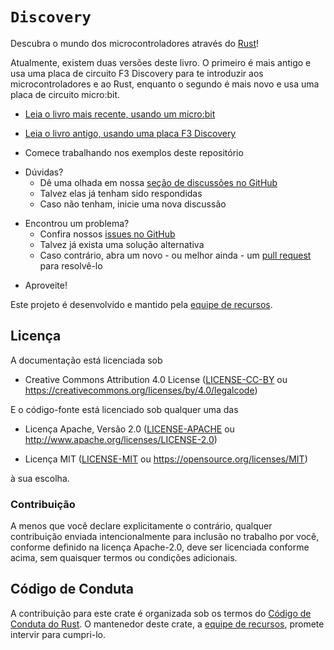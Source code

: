 # `Discovery`

<!-- Discover the world of microcontrollers through
[Rust](https://www.rust-lang.org/)! -->

Descubra o mundo dos microcontroladores através do
[Rust](https://www.rust-lang.org/)!

<!-- There are currently two versions of this book. The first is older and uses an
F3 Discovery circuit board to introduce you to microcontrollers and Rust, while
the second is newer and uses a micro:bit circuit board instead. -->

Atualmente, existem duas versões deste livro. O primeiro é mais antigo e usa uma
placa de circuito F3 Discovery para te introduzir aos microcontroladores e ao
Rust, enquanto o segundo é mais novo e usa uma placa de circuito micro:bit.

<!-- - [Read the newer book, using a micro:bit](https://docs.rust-embedded.org/discovery/microbit) -->

- [Leia o livro mais recente, usando um micro:bit](https://allynaell.github.io/discovery/microbit)

<!-- - [Read the older book, using an F3 discovery board](https://docs.rust-embedded.org/discovery/f3discovery) -->

- [Leia o livro antigo, usando uma placa F3 Discovery](https://allynaell.github.io/discovery/f3discovery)

<!-- - Start working on the examples from this repository -->

- Comece trabalhando nos exemplos deste repositório

<!-- - You've got questions? -->

- Dúvidas?
  <!-- - Have a look at our
    [discussions section on GitHub](https://github.com/rust-embedded/discovery/discussions) -->
  - Dê uma olhada em nossa
    [seção de discussões no GitHub](https://github.com/rust-embedded/discovery/discussions)
  <!-- - Maybe it has already been answered -->
  - Talvez elas já tenham sido respondidas
  <!-- - If not, start a new discussion -->
  - Caso não tenham, inicie uma nova discussão

<!-- - You've found an issue? -->

- Encontrou um problema?
  <!-- - Have a look at our -->
  - Confira nossos
    [issues no GitHub](https://github.com/rust-embedded/discovery/issues)
  <!-- - Maybe there is already a workaround -->
  - Talvez já exista uma solução alternativa
  <!-- - If not, please open a new one - or even better - a
    [pull request](https://github.com/rust-embedded/discovery/pulls) for solving
    it -->
  - Caso contrário, abra um novo - ou melhor ainda - um
    [pull request](https://github.com/rust-embedded/discovery/pulls) para
    resolvê-lo

<!-- - Have fun and enjoy! -->

- Aproveite!

<!-- This project is developed and maintained by the [Resources team][team]. -->

Este projeto é desenvolvido e mantido pela [equipe de recursos][team].

<!-- ## License -->

## Licença

<!-- The documentation is licensed under -->

A documentação está licenciada sob

<!-- - Creative Commons Attribution 4.0 License ([LICENSE-CC-BY](LICENSE-CC-BY)
  or https://creativecommons.org/licenses/by/4.0/legalcode) -->

- Creative Commons Attribution 4.0 License ([LICENSE-CC-BY](LICENSE-CC-BY) ou
  https://creativecommons.org/licenses/by/4.0/legalcode)

<!-- And the source code is licensed under either of -->

E o código-fonte está licenciado sob qualquer uma das

<!-- - Apache License, Version 2.0 ([LICENSE-APACHE](LICENSE-APACHE) or
  http://www.apache.org/licenses/LICENSE-2.0) -->

- Licença Apache, Versão 2.0 ([LICENSE-APACHE](LICENSE-APACHE) ou
  http://www.apache.org/licenses/LICENSE-2.0)

<!-- - MIT License ([LICENSE-MIT](LICENSE-MIT) or
  https://opensource.org/licenses/MIT) -->

- Licença MIT ([LICENSE-MIT](LICENSE-MIT) ou
  https://opensource.org/licenses/MIT)

<!-- at your option. -->

à sua escolha.

<!-- ### Contribution -->

### Contribuição

<!-- Unless you explicitly state otherwise, any contribution intentionally submitted
for inclusion in the work by you, as defined in the Apache-2.0 license, shall be
licensed as above, without any additional terms or conditions. -->

A menos que você declare explicitamente o contrário, qualquer contribuição
enviada intencionalmente para inclusão no trabalho por você, conforme definido
na licença Apache-2.0, deve ser licenciada conforme acima, sem quaisquer termos
ou condições adicionais.

<!-- ## Code of Conduct -->

## Código de Conduta

<!-- Contribution to this crate is organized under the terms of the [Rust Code of
Conduct][CoC], the maintainer of this crate, the [Resources team][team], promises
to intervene to uphold that code of conduct. -->

A contribuição para este crate é organizada sob os termos do
[Código de Conduta do Rust][CoC]. O mantenedor deste crate, a
[equipe de recursos][team], promete intervir para cumpri-lo.

[CoC]: CODE_OF_CONDUCT.md
[team]: https://github.com/rust-embedded/wg#the-resources-team
